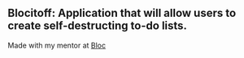 ## Blocitoff: Application that will allow users to create self-destructing to-do lists.

Made with my mentor at [Bloc](http://bloc.io)